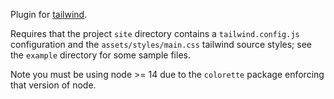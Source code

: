 Plugin for [tailwind][].

Requires that the project `site` directory contains a `tailwind.config.js` configuration and the `assets/styles/main.css` tailwind source styles; see the `example` directory for some sample files.

Note you must be using node >= 14 due to the `colorette` package enforcing that version of node.

[tailwind]: https://tailwindcss.com
